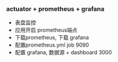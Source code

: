 ### actuator + prometheus + grafana
- 表盘监控
- 应用开启 prometheus端点
- 下载prometheus, 下载 grafana
- 配置prometheus.yml  job   9090
- 配置 grafana, 数据源 + dashboard    3000